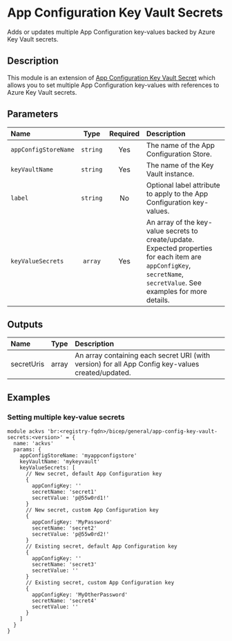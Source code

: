 # App Configuration Key Vault Secrets

Adds or updates multiple App Configuration key-values backed by Azure Key Vault secrets.

## Description

This module is an extension of [App Configuration Key Vault Secret](../app-config-key-vault-secret/README.md) which allows you to set multiple App Configuration key-values with references to Azure Key Vault secrets.

## Parameters

| Name                 | Type     | Required | Description                                                                                                                                                           |
| :------------------- | :------: | :------: | :-------------------------------------------------------------------------------------------------------------------------------------------------------------------- |
| `appConfigStoreName` | `string` | Yes      | The name of the App Configuration Store.                                                                                                                              |
| `keyVaultName`       | `string` | Yes      | The name of the Key Vault instance.                                                                                                                                   |
| `label`              | `string` | No       | Optional label attribute to apply to the App Configuration key-values.                                                                                                |
| `keyValueSecrets`    | `array`  | Yes      | An array of the key-value secrets to create/update. Expected properties for each item are `appConfigKey`, `secretName`, `secretValue`. See examples for more details. |

## Outputs

| Name       | Type  | Description                                                                                       |
| :--------- | :---: | :------------------------------------------------------------------------------------------------ |
| secretUris | array | An array containing each secret URI (with version) for all App Config key-values created/updated. |

## Examples

### Setting multiple key-value secrets

```bicep
module ackvs 'br:<registry-fqdn>/bicep/general/app-config-key-vault-secrets:<version>' = {
  name: 'ackvs'
  params: {
    appConfigStoreName: 'myappconfigstore'
    keyVaultName: 'mykeyvault'
    keyValueSecrets: [
      // New secret, default App Configuration key
      {
        appConfigKey: ''
        secretName: 'secret1'
        secretValue: 'p@55w0rd1!'
      }
      // New secret, custom App Configuration key
      {
        appConfigKey: 'MyPassword'
        secretName: 'secret2'
        secretValue: 'p@55w0rd2!'
      }
      // Existing secret, default App Configuration key
      {
        appConfigKey: ''
        secretName: 'secret3'
        secretValue: ''
      }
      // Existing secret, custom App Configuration key
      {
        appConfigKey: 'MyOtherPassword'
        secretName: 'secret4'
        secretValue: ''
      }
    ]
  }
}
```